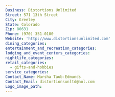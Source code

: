 ```yaml
---
Business: Distortions Unlimited
Street: 571 13th Street
City: Greeley
State: Colorado
Zip: 80631
Phone: (970) 351-0100
Website: 'http://www.distortionsunlimited.com'
dining_categories:
entertainment_and_recreation_categories:
lodging_and_event_centers_categories:
nightlife_categories:
retail_categories:
  - gifts-and-hobbies
service_categories:
Contact_Name: Marsha Taub-Edmunds
Contact_Email: distortionsunltd@aol.com
Logo_image_path:
---
```



